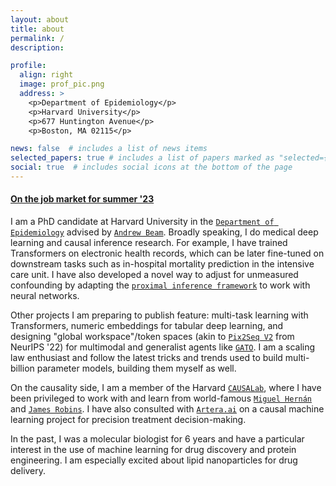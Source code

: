 ```yaml
---
layout: about
title: about
permalink: /
description: 

profile:
  align: right
  image: prof_pic.png
  address: >
    <p>Department of Epidemiology</p>
    <p>Harvard University</p>
    <p>677 Huntington Avenue</p>
    <p>Boston, MA 02115</p>

news: false  # includes a list of news items
selected_papers: true # includes a list of papers marked as "selected={true}"
social: true  # includes social icons at the bottom of the page
---
```


#### [On the job market for summer '23](/blog/2022-11-01-jobsearch/)

I am a PhD candidate at Harvard University in the <a href="https://www.hsph.harvard.edu/epidemiology/">`Department of Epidemiology`</a> advised by <a href="http://beamlab.org/">`Andrew Beam`</a>. 
Broadly speaking, I do medical deep learning and causal inference research. For example, I have trained Transformers on electronic health records, which can be later fine-tuned on downstream tasks such as in-hospital mortality prediction in the intensive care unit. I have also developed a novel way to adjust for unmeasured confounding by adapting the <a href="https://arxiv.org/abs/2009.10982">`proximal inference framework`</a> to work with neural networks.

Other projects I am preparing to publish feature: multi-task learning with Transformers, numeric embeddings for tabular deep learning, and designing "global workspace"/token spaces (akin to <a href="https://nips.cc/virtual/2022/poster/53258"> `Pix2Seq V2`</a> from NeurIPS '22) for multimodal and generalist agents like <a href="https://www.deepmind.com/publications/a-generalist-agent">`GATO`</a>. I am a scaling law enthusiast and follow the latest tricks and trends used to build multi-billion parameter models, building them myself as well.

On the causality side, I am a member of the Harvard <a href="https://causalab.sph.harvard.edu/">`CAUSALab`</a>, where I have been privileged to work with and learn from world-famous <a href="https://twitter.com/_miguelhernan">`Miguel Hernán`</a> and <a href="https://scholar.google.com/citations?user=RKGsk9cAAAAJ&hl=en">`James Robins`</a>. I have also consulted with <a href="https://artera.ai/">`Artera.ai`</a> on a causal machine learning project for precision treatment decision-making.

In the past, I was a molecular biologist for 6 years and have a particular interest in the use of machine learning for drug discovery and protein engineering. I am especially excited about lipid nanoparticles for drug delivery.

<!-- interested in, what I may dare to call, the future of Artificial Intelligence. 

What does this have to do with Epidemiology? As many people have said before me, this future necessarily involves causality. And causality is the language of Epidemiology. Similarly, robust AI promises to have far-reaching consequences for our healthcare systems, and thus, for public health.

I do not subscribe to a single discipline, but rather deliberately maintain an eclectic focus, in search of big ideas from all domains. My background training is in biochemistry, molecular biology, and epidemiology, whereas I am mostly self-taught in mathematics, computer science, and statistics.   -->